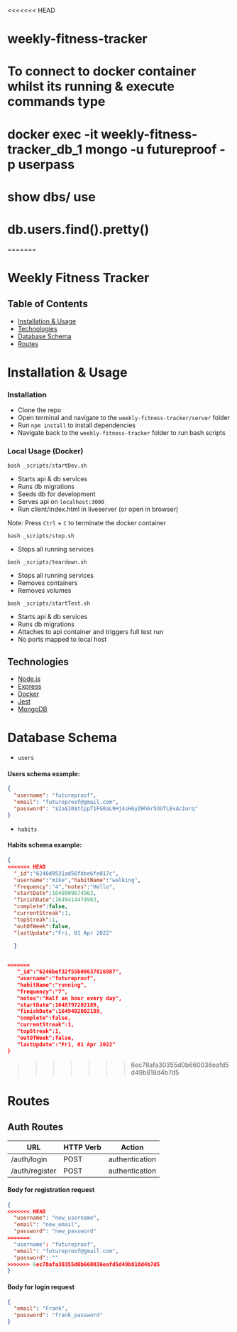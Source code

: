 <<<<<<< HEAD
# weekly-fitness-tracker


# To connect to docker container whilst its running & execute commands type
# docker exec -it weekly-fitness-tracker_db_1 mongo -u futureproof -p userpass
# show dbs/ use <dbs name>
# db.users.find().pretty()

=======
# Weekly Fitness Tracker

## Table of Contents

- [Installation & Usage](#installation--usage)
- [Technologies](#technologies)
- [Database Schema](#database-schema)
- [Routes](#routes)

# Installation & Usage

### Installation

- Clone the repo
- Open terminal and navigate to the `weekly-fitness-tracker/server` folder
- Run `npm install` to install dependencies
- Navigate back to the `weekly-fitness-tracker` folder to run bash scripts

### Local Usage (Docker)

`bash _scripts/startDev.sh`

- Starts api & db services
- Runs db migrations
- Seeds db for development
- Serves api on `localhost:3000`
- Run client/index.html in liveserver (or open in browser)

Note: Press `Ctrl` + `C` to terminate the docker container

`bash _scripts/stop.sh`

- Stops all running services

`bash _scripts/teardown.sh`

- Stops all running services
- Removes containers
- Removes volumes

`bash _scripts/startTest.sh`

- Starts api & db services
- Runs db migrations
- Attaches to api container and triggers full test run
- No ports mapped to local host


<!-- ### Deployment

This server is continuosly deployed at  -->

## **Technologies**

- [Node.js](https://nodejs.org/)
- [Express](https://expressjs.com/)
- [Docker](https://docker.com/)
- [Jest](https://jestjs.io/)
- [MongoDB](https://www.mongodb.com/)
<!-- - [MongoDB Atlas 🔗](https://www.mongodb.com/atlas/database)
- [Socket.io 🔗](https://socket.io/) -->

# Database Schema

- `users`

#### Users schema example:

```json
{
  "username": "futureproof",
  "email": "futureproof@gmail.com",
  "password": "$2a$10$tCppT1FG0aL9Hj4sHGyZHh6r5OUTLEvAcIorq"
}
```

- `habits`

#### Habits schema example:

```json
{
<<<<<<< HEAD
  "_id":"6246d9531ad56fbbe6fe017c",
  "username":"mike","habitName":"walking",
  "frequency":"4","notes":"Hello",
  "startDate":1648809674963,
  "finishDate":1649414474963,
  "complete":false,
  "currentStreak":1,
  "topStreak":1,
  "outOfWeek":false,
  "lastUpdate":"Fri, 01 Apr 2022"
  
  }


=======
   "_id":"6246bef32f55b00637816987",
   "username":"futureproof",
   "habitName":"running",
   "frequency":"7",
   "notes":"Half an hour every day",
   "startDate":1648797202189,
   "finishDate":1649402002189,
   "complete":false,
   "currentStreak":1,
   "topStreak":1,
   "outOfWeek":false,
   "lastUpdate":"Fri, 01 Apr 2022"
}
```

>>>>>>> 6ec78afa30355d0b660036eafd5d49b818d4b7d5
# Routes

## Auth Routes

| **URL**        | **HTTP Verb** | **Action**     |
| -------------- | ------------- | -------------- |
| /auth/login    | POST          | authentication |
| /auth/register | POST          | authentication |

#### Body for registration request

```json
{
<<<<<<< HEAD
  "username": "new_username",
  "email": "new_email",
  "password": "new_password"
=======
  "username": "futureproof",
  "email": "futureproof@gmail.com",
  "password": ""
>>>>>>> 6ec78afa30355d0b660036eafd5d49b818d4b7d5
}
```

#### Body for login request

```json
{
  "email": "Frank",
  "password": "frank_password"
}
```
<!--
## User Routes

| **URL**          | **HTTP Verb** | **Action** |
| ---------------- | ------------- | ---------- |
| /users           | GET           | index      |


## Score Routes

| **URL**                             | **HTTP Verb** | **Action**      |
| ----------------------------------- | ------------- | --------------- |
| /habits/:username                   | GET           | index           |



![homepage](https://i.ibb.co/687JsCR/homepage.png) 
![created habits](https://i.ibb.co/WnWpkpG/created-habits.png) ![incomplete&outofweek](https://i.ibb.co/gPwL73f/incomplete-outofweek.png) ![updated&complete](https://i.ibb.co/X3D2Lh0/updated-complete.png) !
>>>>>>> isaBranch

